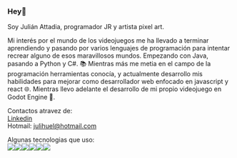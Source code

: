 
### <div>Hey👋</div>  

Soy Julián Attadia, programador JR y artista pixel art.

Mi interés por el mundo de los videojuegos me ha llevado a terminar aprendiendo y pasando por varios lenguajes
de programación para intentar recrear alguno de esos maravillosos mundos. Empezando con Java, pasando a Python y C#.
📚 Mientras más me metia en el campo de la programación herramientas conocía, y actualmente 
desarrollo mis habilidades para mejorar como desarrollador web enfocado en javascript y react 🌐.
Mientras llevo adelante el desarrollo de mi propio videojuego en Godot Engine 🤖.

Contactos atravez de:
<br/>
<a href="https://www.linkedin.com/in/juli%C3%A1n-attadia-b00a52216/">Linkedin</a>
<br/>
Hotmail: julihuel@hotmail.com

Algunas tecnologias que uso:
<br/>
<img src="https://img.shields.io/badge/Godot-478CBF?style=for-the-badge&logo=GodotEngine&logoColor=white" /><img src="https://img.shields.io/badge/JavaScript-323330?style=for-the-badge&logo=javascript&logoColor=F7DF1E" /><img src="https://img.shields.io/badge/CSS3-1572B6?style=for-the-badge&logo=css3&logoColor=white" /><img src="https://img.shields.io/badge/React-20232A?style=for-the-badge&logo=react&logoColor=61DAFB" /><img src="https://img.shields.io/badge/PostgreSQL-316192?style=for-the-badge&logo=postgresql&logoColor=white" /><img src="https://img.shields.io/badge/HTML5-E34F26?style=for-the-badge&logo=html5&logoColor=white" />




